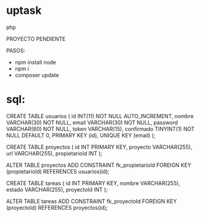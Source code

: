 # uptask
php

PROYECTO PENDIENTE

PASOS:

- npm install node
- npm i
- composer update

# sql:

CREATE TABLE usuarios (
  id INT(11) NOT NULL AUTO_INCREMENT,
  nombre VARCHAR(30) NOT NULL,
  email VARCHAR(30) NOT NULL,
  password VARCHAR(60) NOT NULL,
  token VARCHAR(15),
  confirmado TINYINT(1) NOT NULL DEFAULT 0,
  PRIMARY KEY (id),
  UNIQUE KEY (email)
);

CREATE TABLE proyectos (
  id INT PRIMARY KEY,
  proyecto VARCHAR(255),
  url VARCHAR(255),
  propietarioId INT
);

ALTER TABLE proyectos ADD CONSTRAINT fk_propietarioId FOREIGN KEY (propietarioId) REFERENCES usuarios(id);

CREATE TABLE tareas (
  id INT PRIMARY KEY,
  nombre VARCHAR(255),
  estado VARCHAR(255),
  proyectoId INT
);

ALTER TABLE tareas
ADD CONSTRAINT fk_proyectoId
FOREIGN KEY (proyectoId)
REFERENCES proyectos(id);
